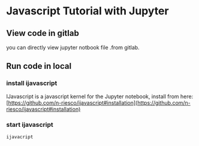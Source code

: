 # Javascript Tutorial with Jupyter

## View code in gitlab

you can directly view jupyter notbook file .from gitlab.

## Run code in local

### install ijavascript

IJavascript is a javascript kernel for the Jupyter notebook, install from here: [https://github.com/n-riesco/ijavascript#installation](https://github.com/n-riesco/ijavascript#installation)

### start ijavascript

```bash
ijavacript
```


